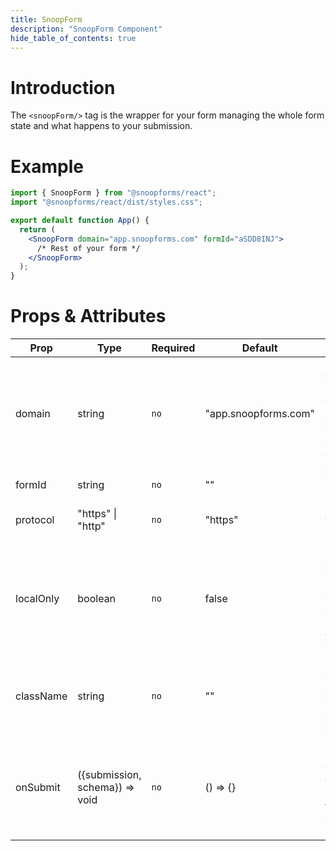 ```yaml
---
title: SnoopForm
description: "SnoopForm Component"
hide_table_of_contents: true
---
```


# Introduction

The `<snoopForm/>` tag is the wrapper for your form managing the whole form state and what happens to your submission.

# Example

```jsx
import { SnoopForm } from "@snoopforms/react";
import "@snoopforms/react/dist/styles.css";

export default function App() {
  return (
    <SnoopForm domain="app.snoopforms.com" formId="aSDD8INJ">
      /* Rest of your form */
    </SnoopForm>
  );
}
```

# Props & Attributes

| Prop      | Type                           | Required | Default              | Description                                                                                                                                           |
| --------- | ------------------------------ | -------- | -------------------- | ----------------------------------------------------------------------------------------------------------------------------------------------------- |
| domain    | string                         | `no`     | "app.snoopforms.com" | Domain-name of your snoopHub installation you want to send your submissions to. For our cloud version of snoopHub this is always `app.snoopforms.com` |
| formId    | string                         | `no`     | ""                   | Your formId in snoopHub.                                                                                                                              |
| protocol  | "https" \| "http"              | `no`     | "https"              | Protocol to reach your snoopHub installation                                                                                                          |
| localOnly | boolean                        | `no`     | false                | If you want to disable to connection to snoopHub completly and want to manage submissions yourself, set this to `true`.                               |
| className | string                         | `no`     | ""                   | Give your own CSS classes to the snoopForm component. This overwrites existing default.styles.                                                        |
| onSubmit  | ({submission, schema}) => void | `no`     | () => {}             | Is fired when a user finishes the whole form. Let's you handle the submission and form schema in addition to sending it to snoopHub.                  |
